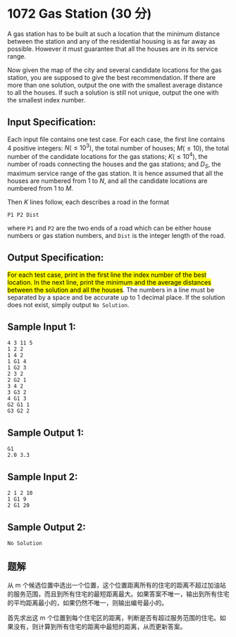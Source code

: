 # 1072 Gas Station (30 分)

A gas station has to be built at such a location that the minimum distance between the station and any of the residential housing is as far away as possible. However it must guarantee that all the houses are in its service range.

Now given the map of the city and several candidate locations for the gas station, you are supposed to give the best recommendation. If there are more than one solution, output the one with the smallest average distance to all the houses. If such a solution is still not unique, output the one with the smallest index number.

## Input Specification:

Each input file contains one test case. For each case, the first line contains 4 positive integers: $N (≤10^3)$, the total number of houses; $M (≤10)$, the total number of the candidate locations for the gas stations; $K (≤10^4)$, the number of roads connecting the houses and the gas stations; and $D_S$, the maximum service range of the gas station. It is hence assumed that all the houses are numbered from 1 to $N$, and all the candidate locations are numbered from $1$ to $M$.

Then $K$ lines follow, each describes a road in the format

```
P1 P2 Dist
```

where `P1` and `P2` are the two ends of a road which can be either house numbers or gas station numbers, and `Dist` is the integer length of the road.

## Output Specification:

<mark>For each test case, print in the first line the index number of the best location. In the next line, print the minimum and the average distances between the solution and all the houses</mark>. The numbers in a line must be separated by a space and be accurate up to 1 decimal place. If the solution does not exist, simply output `No Solution`.

## Sample Input 1:

```
4 3 11 5
1 2 2
1 4 2
1 G1 4
1 G2 3
2 3 2
2 G2 1
3 4 2
3 G3 2
4 G1 3
G2 G1 1
G3 G2 2
```

## Sample Output 1:

```
G1
2.0 3.3
```

## Sample Input 2:

```
2 1 2 10
1 G1 9
2 G1 20
```

## Sample Output 2:

```
No Solution
```

## 题解

从 m 个候选位置中选出一个位置，这个位置距离所有的住宅的距离不超过加油站的服务范围，而且到所有住宅的最短距离最大。如果答案不唯一，输出到所有住宅的平均距离最小的，如果仍然不唯一，则输出编号最小的。

首先求出这 m 个位置到每个住宅区的距离，判断是否有超过服务范围的住宅。如果没有，则计算到所有住宅的距离中最短的距离，从而更新答案。
